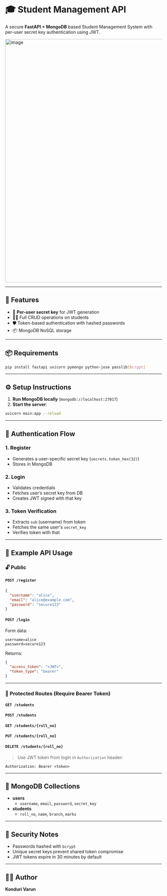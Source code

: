 
# 🎓 Student Management API

A secure **FastAPI + MongoDB** based Student Management System with per-user secret key authentication using JWT.


<img width="1561" height="783" alt="image" src="https://github.com/user-attachments/assets/0d2b9f9a-717c-4547-8a72-ae8fecd84f02" />

---

## 🚀 Features

- 🔐 **Per-user secret key** for JWT generation
- 👨‍🎓 Full CRUD operations on students
- 🛡️ Token-based authentication with hashed passwords
- 📦 MongoDB NoSQL storage

---

## 📦 Requirements

```bash
pip install fastapi uvicorn pymongo python-jose passlib[bcrypt]
```

---

## ⚙️ Setup Instructions

1. **Run MongoDB locally** (`mongodb://localhost:27017`)
2. **Start the server**:

```bash
uvicorn main:app --reload
```

---

## 🔐 Authentication Flow

### 1. **Register**
- Generates a user-specific secret key (`secrets.token_hex(32)`)
- Stores in MongoDB

### 2. **Login**
- Validates credentials
- Fetches user’s secret key from DB
- Creates JWT signed with that key

### 3. **Token Verification**
- Extracts `sub` (username) from token
- Fetches the same user's `secret_key`
- Verifies token with that

---

## 🧪 Example API Usage

### 🔓 Public

#### `POST /register`
```json
{
  "username": "alice",
  "email": "alice@example.com",
  "password": "secure123"
}
```

#### `POST /login`
Form data:
```
username=alice
password=secure123
```

Returns:
```json
{
  "access_token": "<JWT>",
  "token_type": "bearer"
}
```

---

### 🔐 Protected Routes (Require Bearer Token)

#### `GET /students`
#### `POST /students`
#### `GET /students/{roll_no}`
#### `PUT /students/{roll_no}`
#### `DELETE /students/{roll_no}`

> Use JWT token from login in `Authorization` header:
```
Authorization: Bearer <token>
```

---

## 📁 MongoDB Collections

- **users**
  - `username`, `email`, `password`, `secret_key`
- **students**
  - `roll_no`, `name`, `branch`, `marks`

---

## 🧠 Security Notes

- Passwords hashed with `bcrypt`
- Unique secret keys prevent shared token compromise
- JWT tokens expire in 30 minutes by default

---

## 👨‍💻 Author

**Konduri Varun**
